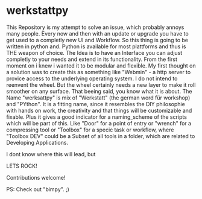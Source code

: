 # werkstattpy

This Repository is my attempt to solve an issue, which probably annoys many people. Every now and then with an update or upgrade you have to get used to a completly new UI and Workflow. So this thing is going to be written in python and. Python is available for most plattforms and thus is THE weapon of choice. The Idea is to have an Interface you can adjust completly to your needs and extend in its functionality. From the first moment on i knew i wanted it to be modular and flexible. My first thought on a solution was to create this as something like "Webmin" - a http server to provice access to the underlying operating system. I do not intend to reenvent the wheel. But the wheel certainly needs a new layer to make it roll smoother on any surface. That beeing said, you know what it is about. The Name "werksattpy" is mix of "Werkstatt" (the german word für workshop) and "PYthon". 
It is a fitting name, since it resembles the DIY philosophie with hands on work, the creativity and that things will be customizable and fixable. Plus it gives a good indicator for a naming_scheme of the scripts which will be part of this. Like "Door" for a point of entry or "wrench" for a compressing tool or "Toolbox" for a specic task or workflow, where "Toolbox DEV" could be a Subset of all tools in a folder, which are related to Developing Applications. 

I dont know where this will lead, but 

LETS ROCK!

Contributions welcome! 

PS: Check out "bimpy". ;)
